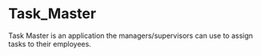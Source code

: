 # Task_Master
Task Master is an application the managers/supervisors can use to assign tasks to their employees.
